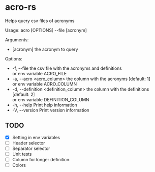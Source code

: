 # acro-rs
Helps query csv files of acronyms

Usage: acro [OPTIONS] --file <file> [acronym]

Arguments:  
- [acronym]  the acronym to query

Options:  
  - -f, --file <file>                     the csv file with the acronyms and definitions  
                                          or env variable ACRO_FILE
  - -a, --acro <acro_column>              the column with the acronyms [default: 1]  
                                          or env variable ACRO_COLUMN
  - -d, --definition <definition_column>  the column with the definitions [default: 2]  
                                          or env variable DEFINITION_COLUMN
  - -h, --help                            Print help information  
  - -V, --version                         Print version information  

## TODO
- [x] Setting in env variables
- [ ] Header selector
- [ ] Separator selector
- [ ] Unit tests
- [ ] Column for longer definition
- [ ] Colors
